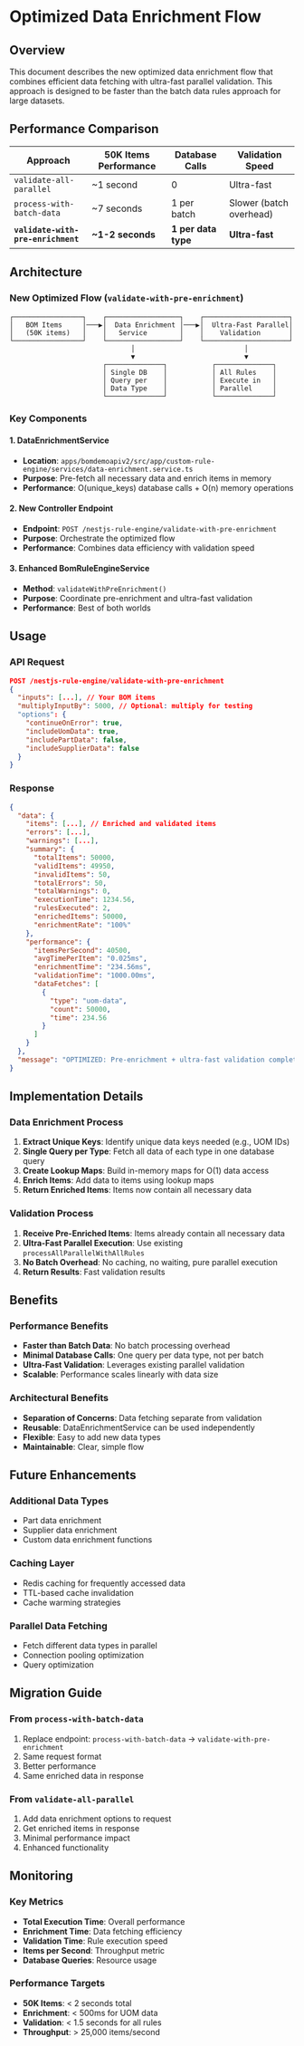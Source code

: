 # Optimized Data Enrichment Flow

## Overview

This document describes the new optimized data enrichment flow that combines efficient data fetching with ultra-fast parallel validation. This approach is designed to be faster than the batch data rules approach for large datasets.

## Performance Comparison

| Approach | 50K Items Performance | Database Calls | Validation Speed |
|----------|----------------------|----------------|------------------|
| `validate-all-parallel` | ~1 second | 0 | Ultra-fast |
| `process-with-batch-data` | ~7 seconds | 1 per batch | Slower (batch overhead) |
| **`validate-with-pre-enrichment`** | **~1-2 seconds** | **1 per data type** | **Ultra-fast** |

## Architecture

### New Optimized Flow (`validate-with-pre-enrichment`)

```
┌─────────────────┐    ┌──────────────────┐    ┌─────────────────────┐
│   BOM Items     │───▶│  Data Enrichment │───▶│  Ultra-Fast Parallel│
│   (50K items)   │    │   Service        │    │    Validation       │
└─────────────────┘    └──────────────────┘    └─────────────────────┘
                              │                           │
                              ▼                           ▼
                       ┌──────────────┐           ┌──────────────┐
                       │ Single DB    │           │ All Rules    │
                       │ Query per    │           │ Execute in   │
                       │ Data Type    │           │ Parallel     │
                       └──────────────┘           └──────────────┘
```

### Key Components

#### 1. DataEnrichmentService
- **Location**: `apps/bomdemoapiv2/src/app/custom-rule-engine/services/data-enrichment.service.ts`
- **Purpose**: Pre-fetch all necessary data and enrich items in memory
- **Performance**: O(unique_keys) database calls + O(n) memory operations

#### 2. New Controller Endpoint
- **Endpoint**: `POST /nestjs-rule-engine/validate-with-pre-enrichment`
- **Purpose**: Orchestrate the optimized flow
- **Performance**: Combines data efficiency with validation speed

#### 3. Enhanced BomRuleEngineService
- **Method**: `validateWithPreEnrichment()`
- **Purpose**: Coordinate pre-enrichment and ultra-fast validation
- **Performance**: Best of both worlds

## Usage

### API Request
```json
POST /nestjs-rule-engine/validate-with-pre-enrichment
{
  "inputs": [...], // Your BOM items
  "multiplyInputBy": 5000, // Optional: multiply for testing
  "options": {
    "continueOnError": true,
    "includeUomData": true,
    "includePartData": false,
    "includeSupplierData": false
  }
}
```

### Response
```json
{
  "data": {
    "items": [...], // Enriched and validated items
    "errors": [...],
    "warnings": [...],
    "summary": {
      "totalItems": 50000,
      "validItems": 49950,
      "invalidItems": 50,
      "totalErrors": 50,
      "totalWarnings": 0,
      "executionTime": 1234.56,
      "rulesExecuted": 2,
      "enrichedItems": 50000,
      "enrichmentRate": "100%"
    },
    "performance": {
      "itemsPerSecond": 40500,
      "avgTimePerItem": "0.025ms",
      "enrichmentTime": "234.56ms",
      "validationTime": "1000.00ms",
      "dataFetches": [
        {
          "type": "uom-data",
          "count": 50000,
          "time": 234.56
        }
      ]
    }
  },
  "message": "OPTIMIZED: Pre-enrichment + ultra-fast validation completed successfully in 1234.56ms. 50000 items enriched."
}
```

## Implementation Details

### Data Enrichment Process

1. **Extract Unique Keys**: Identify unique data keys needed (e.g., UOM IDs)
2. **Single Query per Type**: Fetch all data of each type in one database query
3. **Create Lookup Maps**: Build in-memory maps for O(1) data access
4. **Enrich Items**: Add data to items using lookup maps
5. **Return Enriched Items**: Items now contain all necessary data

### Validation Process

1. **Receive Pre-Enriched Items**: Items already contain all necessary data
2. **Ultra-Fast Parallel Execution**: Use existing `processAllParallelWithAllRules`
3. **No Batch Overhead**: No caching, no waiting, pure parallel execution
4. **Return Results**: Fast validation results

## Benefits

### Performance Benefits
- **Faster than Batch Data**: No batch processing overhead
- **Minimal Database Calls**: One query per data type, not per batch
- **Ultra-Fast Validation**: Leverages existing parallel validation
- **Scalable**: Performance scales linearly with data size

### Architectural Benefits
- **Separation of Concerns**: Data fetching separate from validation
- **Reusable**: DataEnrichmentService can be used independently
- **Flexible**: Easy to add new data types
- **Maintainable**: Clear, simple flow

## Future Enhancements

### Additional Data Types
- Part data enrichment
- Supplier data enrichment
- Custom data enrichment functions

### Caching Layer
- Redis caching for frequently accessed data
- TTL-based cache invalidation
- Cache warming strategies

### Parallel Data Fetching
- Fetch different data types in parallel
- Connection pooling optimization
- Query optimization

## Migration Guide

### From `process-with-batch-data`
1. Replace endpoint: `process-with-batch-data` → `validate-with-pre-enrichment`
2. Same request format
3. Better performance
4. Same enriched data in response

### From `validate-all-parallel`
1. Add data enrichment options to request
2. Get enriched items in response
3. Minimal performance impact
4. Enhanced functionality

## Monitoring

### Key Metrics
- **Total Execution Time**: Overall performance
- **Enrichment Time**: Data fetching efficiency
- **Validation Time**: Rule execution speed
- **Items per Second**: Throughput metric
- **Database Queries**: Resource usage

### Performance Targets
- **50K Items**: < 2 seconds total
- **Enrichment**: < 500ms for UOM data
- **Validation**: < 1.5 seconds for all rules
- **Throughput**: > 25,000 items/second